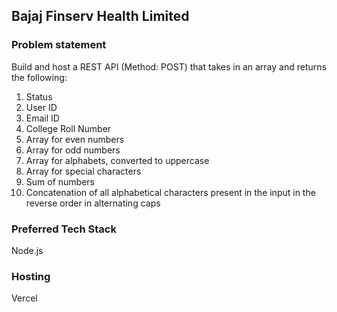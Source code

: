 
## Bajaj Finserv Health Limited
### Problem statement
Build and host a REST API (Method: POST) that takes in an array and returns the
following:
1. Status
2. User ID
3. Email ID
4. College Roll Number
5. Array for even numbers
6. Array for odd numbers
7. Array for alphabets, converted to uppercase
8. Array for special characters
9. Sum of numbers
10. Concatenation of all alphabetical characters present in the input in the reverse
order in alternating caps

### Preferred Tech Stack
Node.js

### Hosting
Vercel 
